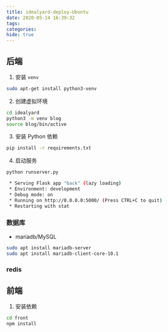 ```yaml
---
title: idealyard-deploy-Ubuntu
date: 2020-05-14 16:39:32
tags:
categories:
hide: true
---
```

## 后端
1. 安装 `venv`
```bash
sudo apt-get install python3-venv
```
2. 创建虚拟环境
```bash
cd idealyard
python3 -m venv blog
source blog/bin/active
```
3. 安装 Python 依赖
```bash
pip install -r requirements.txt
```
4. 启动服务
```bash
python runserver.py

 * Serving Flask app "back" (lazy loading)
 * Environment: development
 * Debug mode: on
 * Running on http://0.0.0.0:5000/ (Press CTRL+C to quit)
 * Restarting with stat

```
### 数据库
- mariadb/MySQL
```bash
sudo apt install mariadb-server
sudo apt install mariadb-client-core-10.1
```
### redis

### 

## 前端

1. 安装依赖
```bash
cd front
npm install
```